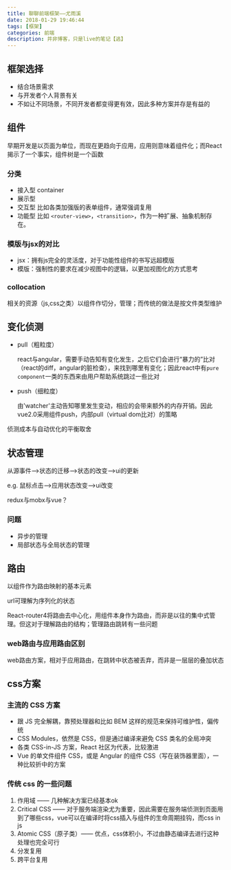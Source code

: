 ```yaml
---
title: 聊聊前端框架——尤雨溪
date: 2018-01-29 19:46:44
tags: [框架]
categories: 前端
description: 并非博客，只是live的笔记【逃】
---
```


## 框架选择

- 结合场景需求
- 与开发者个人背景有关
- 不如让不同场景，不同开发者都变得更有效，因此多种方案并存是有益的

## 组件

早期开发是以页面为单位，而现在更趋向于应用，应用则意味着组件化；而React揭示了一个事实，组件树是一个函数

### 分类

- 接入型 container
- 展示型
- 交互型 比如各类加强版的表单组件，通常强调复用
- 功能型 比如 `<router-view>`，`<transition>`，作为一种扩展、抽象机制存在。

### 模版与jsx的对比

- jsx：拥有js完全的灵活度，对于功能性组件的书写远超模版
- 模版：强制性的要求在减少视图中的逻辑，以更加视图化的方式思考

### collocation

相关的资源（js,css之类）以组件作切分，管理；而传统的做法是按文件类型维护 

## 变化侦测

- pull（粗粒度）

  react与angular，需要手动告知有变化发生，之后它们会进行“暴力的”比对（react的diff，angular的脏检查），来找到哪里有变化；因此react中有`pure component`一类的东西来由用户帮助系统跳过一些比对

- push（细粒度）

  由'watcher'主动告知哪里发生变动，相应的会带来额外的内存开销。因此vue2.0采用组件push，内部pull（virtual dom比对）的策略

侦测成本与自动优化的平衡取舍

## 状态管理

从源事件——>状态的迁移——>状态的改变——>ui的更新

e.g. 鼠标点击——>应用状态改变——>ui改变

redux与mobx与vue？

### 问题

- 异步的管理
- 局部状态与全局状态的管理

## 路由

以组件作为路由映射的基本元素

url可理解为序列化的状态

React-router4将路由去中心化，用组件本身作为路由，而非是以往的集中式管理。但这对于理解路由的结构；管理路由跳转有一些问题

### web路由与应用路由区别

web路由方案，相对于应用路由，在跳转中状态被丢弃，而非是一层层的叠加状态

## css方案

### 主流的 CSS 方案

- 跟 JS 完全解耦，靠预处理器和比如 BEM 这样的规范来保持可维护性，偏传统
- CSS Modules，依然是 CSS，但是通过编译来避免 CSS 类名的全局冲突
- 各类 CSS-in-JS 方案，React 社区为代表，比较激进
- Vue 的单文件组件 CSS，或是 Angular 的组件 CSS（写在装饰器里面），一种比较折中的方案

### 传统 css 的一些问题

1. 作用域 —— 几种解决方案已经基本ok
2. Critical CSS —— 对于服务端渲染尤为重要，因此需要在服务端侦测到页面用到了哪些css，vue可以在编译时将css插入与组件的生命周期挂钩，而css in js
3. Atomic CSS（原子类）—— 优点，css体积小，不过由静态编译去进行这种处理也完全可行
4. 分发复用
5. 跨平台复用